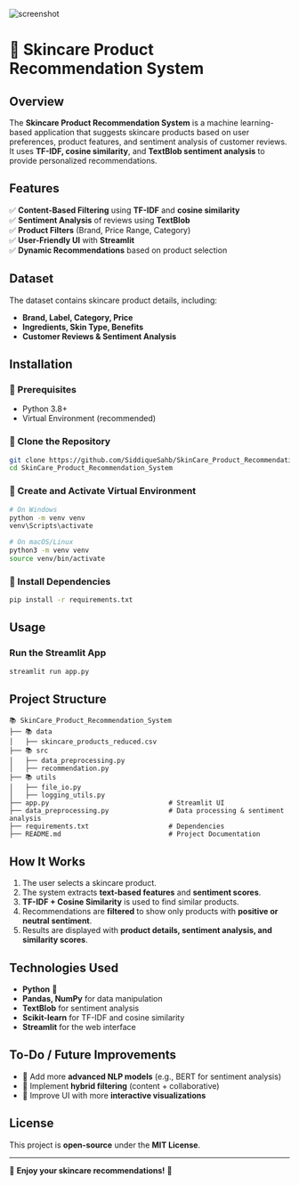 ![screenshot](https://github.com/user-attachments/assets/9646a105-c791-4727-b9ab-49322c471a57)

# 🧔 Skincare Product Recommendation System

## Overview
The **Skincare Product Recommendation System** is a machine learning-based application that suggests skincare products based on user preferences, product features, and sentiment analysis of customer reviews. It uses **TF-IDF, cosine similarity**, and **TextBlob sentiment analysis** to provide personalized recommendations.

## Features
✅ **Content-Based Filtering** using **TF-IDF** and **cosine similarity**  
✅ **Sentiment Analysis** of reviews using **TextBlob**  
✅ **Product Filters** (Brand, Price Range, Category)  
✅ **User-Friendly UI** with **Streamlit**  
✅ **Dynamic Recommendations** based on product selection  

## Dataset
The dataset contains skincare product details, including:
- **Brand, Label, Category, Price**
- **Ingredients, Skin Type, Benefits**
- **Customer Reviews & Sentiment Analysis**

## Installation
### 🔹 Prerequisites
- Python 3.8+
- Virtual Environment (recommended)

### 🔹 Clone the Repository
```bash
git clone https://github.com/SiddiqueSahb/SkinCare_Product_Recommendation_System.git
cd SkinCare_Product_Recommendation_System
```

### 🔹 Create and Activate Virtual Environment
```bash
# On Windows
python -m venv venv
venv\Scripts\activate

# On macOS/Linux
python3 -m venv venv
source venv/bin/activate
```

### 🔹 Install Dependencies
```bash
pip install -r requirements.txt
```

## Usage
### Run the Streamlit App
```bash
streamlit run app.py
```

## Project Structure
```
📚 SkinCare_Product_Recommendation_System
├── 📚 data
│   ├── skincare_products_reduced.csv
├── 📚 src
│   ├── data_preprocessing.py
│   ├── recommendation.py
├── 📚 utils
│   ├── file_io.py
│   ├── logging_utils.py
├── app.py                              # Streamlit UI
├── data_preprocessing.py               # Data processing & sentiment analysis
├── requirements.txt                    # Dependencies
├── README.md                           # Project Documentation
```

## How It Works
1. The user selects a skincare product.
2. The system extracts **text-based features** and **sentiment scores**.
3. **TF-IDF + Cosine Similarity** is used to find similar products.
4. Recommendations are **filtered** to show only products with **positive or neutral sentiment**.
5. Results are displayed with **product details, sentiment analysis, and similarity scores**.

## Technologies Used
- **Python** 🐍
- **Pandas, NumPy** for data manipulation
- **TextBlob** for sentiment analysis
- **Scikit-learn** for TF-IDF and cosine similarity
- **Streamlit** for the web interface

## To-Do / Future Improvements
- 🔹 Add more **advanced NLP models** (e.g., BERT for sentiment analysis)
- 🔹 Implement **hybrid filtering** (content + collaborative)
- 🔹 Improve UI with more **interactive visualizations**

## License
This project is **open-source** under the **MIT License**.

---
🌟 **Enjoy your skincare recommendations!** 🧔


